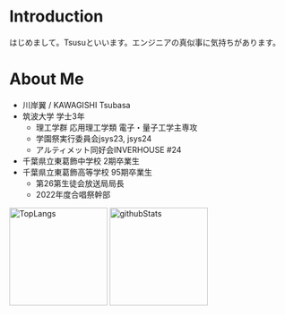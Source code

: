 # Introduction
はじめまして。Tsusuといいます。エンジニアの真似事に気持ちがあります。

# About Me
- 川岸翼 / KAWAGISHI Tsubasa
- 筑波大学 学士3年
  - 理工学群 応用理工学類 電子・量子工学主専攻
  - 学園祭実行委員会jsys23, jsys24
  - アルティメット同好会INVERHOUSE #24
- 千葉県立東葛飾中学校 2期卒業生
- 千葉県立東葛飾高等学校 95期卒業生
  - 第26第生徒会放送局局長
  - 2022年度合唱祭幹部


<p align="left"> 
  <img alt="TopLangs" height="175px" src="https://github-readme-stats.vercel.app/api/top-langs/?username=tsusu0409&theme=transparent&layout=compact"/>
  <img alt="githubStats" height="175px" src="https://github-readme-stats.vercel.app/api?username=tsusu0409&theme=transparent&show_icons=ture"/>
</p>
